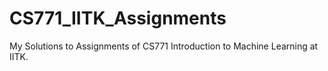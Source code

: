 # CS771_IITK_Assignments
My Solutions to Assignments of CS771 Introduction to Machine Learning at IITK.
